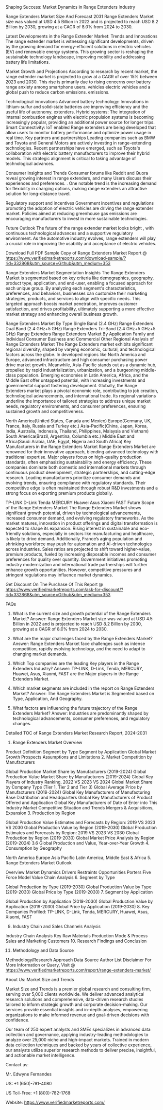 Shaping Success: Market Dynamics in Range Extenders Industry


Range Extenders Market Size And Forecast 2031
Range Extenders Market size was valued at USD 4.5 Billion in 2022 and is projected to reach USD 8.2 Billion by 2030, growing at a CAGR of 8.0% from 2024 to 2030.

Latest Developments in the Range Extender Market: Trends and Innovations
The range extender market is witnessing significant developments, driven by the growing demand for energy-efficient solutions in electric vehicles (EV) and renewable energy systems. This growing sector is reshaping the sustainable technology landscape, improving mobility and addressing battery life limitations.

Market Growth and Projections
According to research by recent market, the range extender market is projected to grow at a CAGR of over 15% between 2023 and 2030. This rise is primarily due to rising concerns over battery range anxiety among smartphone users. vehicles electric vehicles and a global push to reduce carbon emissions. emissions.

Technological innovations
Advanced battery technology: Innovations in lithium-sulfur and solid-state batteries are improving efficiency and the useful life of autonomy. extenders.
Hybrid systems: The integration of internal combustion engines with electric propulsion systems is becoming increasingly popular, providing an additional power source for longer trips.
Smart Connectivity: IoT enabled Range extenders are being developed that allow users to monitor battery performance and optimize power usage in real time.
Key partners and partnerships
Leading companies such as BMW and Toyota and General Motors are actively investing in range-extending technologies. Recent partnerships have emerged, such as Toyota's collaboration with electric battery manufacturers to improve their hybrid models. This strategic alignment is critical to taking advantage of technological advances.

Consumer Insights and Trends
Consumer forums like Reddit and Quora reveal growing interest in range extenders, and many Users discuss their experiences and preferences. . One notable trend is the increasing demand for flexibility in charging options, making range extenders an attractive solution for long-distance travel.

Regulatory support and incentives
Government incentives and regulations promoting the adoption of electric vehicles are driving the range extender market. Policies aimed at reducing greenhouse gas emissions are encouraging manufacturers to invest in more sustainable technologies.

Future Outlook
The future of the range extender market looks bright , with continuous technological advances and a supportive regulatory environment. As the automotive industry evolves, range extenders will play a crucial role in improving the usability and acceptance of electric vehicles.

Download Full PDF Sample Copy of Range Extenders Market Report @ https://www.verifiedmarketreports.com/download-sample/?rid=332868&utm_source=Github&utm_medium=353

Range Extenders Market Segmentation Insights
The Range Extenders Market is segmented based on key criteria like demographics, geography, product type, application, and end-user, enabling a focused approach for each unique group. By analyzing each segment's characteristics, preferences, and behaviors, businesses can customize their marketing strategies, products, and services to align with specific needs. This targeted approach boosts market penetration, improves customer satisfaction, and drives profitability, ultimately supporting a more effective market strategy and enhancing overall business growth.

Range Extenders Market By Type
Single Band (2.4 GHz) Range Extenders
Dual Band (2.4 GHz+5 GHz) Range Extenders
Tri-Band (2.4 GHz+5 GHz+5 GHz) Range Extenders
Range Extenders Market By Application
Family and Individual Consumer
Business and Commercial
Other
Regional Analysis of Range Extenders Market
The Range Extenders market exhibits significant regional diversity, shaped by varying economic, cultural, and technological factors across the globe. In developed regions like North America and Europe, advanced infrastructure and high consumer purchasing power drive market growth. Meanwhile, Asia-Pacific stands out as a dynamic hub, propelled by rapid industrialization, urbanization, and a burgeoning middle-class population. Emerging economies in Latin America, Africa, and the Middle East offer untapped potential, with increasing investments and governmental support fostering development. Globally, the Range Extenders market plays a pivotal economic role, contributing to job creation, technological advancements, and international trade. Its regional variations underline the importance of tailored strategies to address unique market needs, regulatory environments, and consumer preferences, ensuring sustained growth and competitiveness.

North America(United States, Canada and Mexico)
Europe(Germany, UK, France, Italy, Russia and Turkey etc.)
Asia-Pacific(China, Japan, Korea, India, Australia, Indonesia, Thailand, Philippines, Malaysia and Vietnam)
South America(Brazil, Argentina, Columbia etc.)
Middle East and Africa(Saudi Arabia, UAE, Egypt, Nigeria and South Africa)
Key Manufacturers in the Range Extenders Market
Range Extenders Market are renowned for their innovative approach, blending advanced technology with traditional expertise. Major players focus on high-quality production standards, often emphasizing sustainability and energy efficiency. These companies dominate both domestic and international markets through continuous product development, strategic partnerships, and cutting-edge research. Leading manufacturers prioritize consumer demands and evolving trends, ensuring compliance with regulatory standards. Their competitive edge is often maintained through robust R&D investments and a strong focus on exporting premium products globally.

TP-LINK
D-Link
Tenda
MERCURY
Huawei
Asus
Xiaomi
FAST
Future Scope of the Range Extenders Market
The Range Extenders Market shows significant growth potential, driven by technological advancements, increased consumer demand, and evolving regulatory frameworks. As the market matures, innovation in product offerings and digital transformation is expected to shape its expansion. Rising interest in sustainable and eco-friendly solutions, especially in sectors like manufacturing and healthcare, is likely to drive demand. Additionally, France’s aging population and shrinking workforce may push for automation and AI-driven technologies across industries. Sales ratios are projected to shift toward higher-value, premium products, fueled by increasing disposable incomes and consumer preferences for quality over quantity. Government initiatives promoting industry modernization and international trade partnerships will further enhance growth opportunities. However, competitive pressures and stringent regulations may influence market dynamics.

Get Discount On The Purchase Of This Report @ https://www.verifiedmarketreports.com/ask-for-discount/?rid=332868&utm_source=Github&utm_medium=353

FAQs
1. What is the current size and growth potential of the Range Extenders Market?
Answer: Range Extenders Market size was valued at USD 4.5 Billion in 2022 and is projected to reach USD 8.2 Billion by 2030, growing at a CAGR of 8.0% from 2024 to 2030.

2. What are the major challenges faced by the Range Extenders Market?
Answer: Range Extenders Market face challenges such as intense competition, rapidly evolving technology, and the need to adapt to changing market demands.

3. Which Top companies are the leading Key players in the Range Extenders Industry?
Answer: TP-LINK, D-Link, Tenda, MERCURY, Huawei, Asus, Xiaomi, FAST are the Major players in the Range Extenders Market.

4. Which market segments are included in the report on Range Extenders Market?
Answer: The Range Extenders Market is Segmented based on Type, Application, And Geography.

5. What factors are influencing the future trajectory of the Range Extenders Market?
Answer: Industries are predominantly shaped by technological advancements, consumer preferences, and regulatory changes.

Detailed TOC of Range Extenders Market Research Report, 2024-2031
1. Range Extenders Market Overview

Product Definition
Segment by Type
Segment by Application
Global Market Growth Prospects
Assumptions and Limitations
2. Market Competition by Manufacturers

Global Production Market Share by Manufacturers (2019-2024)
Global Production Value Market Share by Manufacturers (2019-2024)
Global Key Players of Industry Ranking, 2022 VS 2023 VS 2024
Global Market Share by Company Type (Tier 1, Tier 2 and Tier 3)
Global Average Price by Manufacturers (2019-2024)
Global Key Manufacturers of Manufacturing Base Distribution and Headquarters
Global Key Manufacturers of Product Offered and Application
Global Key Manufacturers of Date of Enter into This Industry
Market Competitive Situation and Trends
Mergers & Acquisitions, Expansion
3. Production by Region

Global Production Value Estimates and Forecasts by Region: 2019 VS 2023 VS 2030
Global Production Value by Region (2019-2030)
Global Production Estimates and Forecasts by Region: 2019 VS 2023 VS 2030
Global Production by Region (2019-2030)
Global Market Price Analysis by Region (2019-2024) 3.6 Global Production and Value, Year-over-Year Growth
4. Consumption by Geography

North America
Europe
Asia Pacific
Latin America, Middle East & Africa
5. Range Extenders Market Outlook

Overview
Market Dynamics
Drivers
Restraints
Opportunities
Porters Five Force Model
Value Chain Analysis 
6. Segment by Type

Global Production by Type (2019-2030)
Global Production Value by Type (2019-2030)
Global Price by Type (2019-2030)
7. Segment by Application

Global Production by Application (2019-2030)
Global Production Value by Application (2019-2030)
Global Price by Application (2019-2030)
8. Key Companies Profiled: TP-LINK, D-Link, Tenda, MERCURY, Huawei, Asus, Xiaomi, FAST

9. Industry Chain and Sales Channels Analysis

Industry Chain Analysis
Key Raw Materials
Production Mode & Process
Sales and Marketing
Customers
10. Research Findings and Conclusion

11. Methodology and Data Source

Methodology/Research Approach
Data Source
Author List
Disclaimer
For More Information or Query, Visit @ https://www.verifiedmarketreports.com/report/range-extenders-market/

About Us: Market Size and Trends

Market Size and Trends is a premier global research and consulting firm, serving over 5,000 clients worldwide. We deliver advanced analytical research solutions and comprehensive, data-driven research studies tailored to inform strategic growth and corporate decision-making. Our services provide essential insights and in-depth analyses, empowering organizations to make informed revenue and goal-driven decisions with confidence.

Our team of 250 expert analysts and SMEs specializes in advanced data collection and governance, applying industry-leading methodologies to analyze over 25,000 niche and high-impact markets. Trained in modern data collection techniques and backed by years of collective experience, our analysts utilize superior research methods to deliver precise, insightful, and actionable market intelligence.

Contact us:

Mr. Edwyne Fernandes

US: +1 (650)-781-4080

US Toll-Free: +1 (800)-782-1768

Website: https://www.verifiedmarketreports.com/
